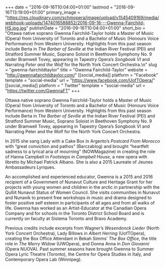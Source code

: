 +++
date = "2016-09-16T10:04:00+01:00"
lastmod = "2016-09-16T13:19:00+01:00"
primary_image = "https://res.cloudinary.com/schmopera/image/upload/v1545409169/media/webhook-uploads/1474016588852/2016-09-16---Gwenna-Fairchild-HS.jpg.jpg"
publishDate = "2016-09-16T10:04:00+01:00"
short_bio = "Ottawa native soprano Gwenna Fairchild-Taylor holds a Master of Music (Opera) from University of Toronto and a Bachelor of Music (Honours Voice Performance) from Western University. Highlights from this past season include Berta in *The Barber of Seville* at the Indian River Festival (PEI) and Stratford Summer Music, Soprano Soloist in Beethoven Symphony No. 9 under Bramwell Tovey, appearing in Tapestry Opera’s *Songbook VI* and Narrating *Peter and the Wolf* for the North York Concert Orchestra.\n"
slug = "gwenna-fairchildtaylor"
title = "Gwenna Fairchild-Taylor"
website = "http://gwennafairchildtaylor.com/"
[[social_media]]
platform = "Facebook"
template = "social-media"
url = "https://www.facebook.com/UofTOpera/"
[[social_media]]
platform = " Twitter"
template = "social-media"
url = "https://twitter.com/GwennaFT"
+++

Ottawa native soprano Gwenna Fairchild-Taylor holds a Master of Music (Opera) from University of Toronto and a Bachelor of Music (Honours Voice Performance) from Western University. Highlights from this past season include Berta in *The Barber of Seville* at the Indian River Festival (PEI) and Stratford Summer Music, Soprano Soloist in Beethoven Symphony No. 9 under Bramwell Tovey, appearing in Tapestry Opera’s Songbook VI and Narrating Peter and the Wolf for the North York Concert Orchestra.

In 2015 she sang Lady with a Cake Box in Argento’s *Postcard From Morocco* with “great conviction and pathos” (Barczablog) and brought “heartfelt sadness to a lyrical aria of mourning” (NOWMagazine) in creating the role of Hanna Campbell in *Footsteps in Campbell House*, a new opera with libretto by Michael Patrick Albano. She is also a 2015 Laureate of Jeunes Ambassadeurs Lyriques.

An accomplished and experienced educator, Gwenna is a 2015 and 2016 recipient of a Government of Nunavut Culture and Heritage Grant for her projects with young women and children in the arctic in partnership with the Qulliit Nunavut Status of Women Council. She visits communities in Nunavut and Nunavik to present free workshops in music and drama designed to foster positive self esteem in participants of all ages and from all walks of life. Gwenna has worked as an Artist-Educator at the Canadian Opera Company and for schools in the Toronto District School Board and is currently on faculty at Sistema Toronto and Bravo Academy.

Previous credits include excerpts from Wagner’s *Wesendonck Lieder* (North York Concert Orchestra), Lady Billows in *Albert Herring* (UofTOpera), creating the Box Office Attendant in Bekah Simms’ *The Box Office*, the title role in *The Merry Widow* (UWOpera), and Donna Anna in *Don Giovanni* (Opera NUOVA). Past summer seasons have brought Gwenna to Summer Opera Lyric Theatre (Toronto), the Centre for Opera Studies in Italy, and Contemporary Opera Lab (Winnipeg).
